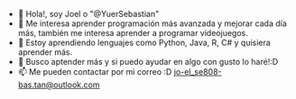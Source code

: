 - 👋 Hola!, soy Joel o "@YuerSebastian"
- 👀 Me interesa aprender programación más avanzada y mejorar cada día más, también me interesa aprender a programar videojuegos.
- 🌱 Estoy aprendiendo lenguajes como Python, Java, R, C# y quisiera aprender más.
- 💞️ Busco aptender más y si puedo ayudar en algo con gusto lo haré!:D
- 📫 Me pueden contactar por mi correo :D <jo-el_se808-bas.tan@outlook.com>

<!---
YuerSebastian/YuerSebastian is a ✨ special ✨ repository because its `README.md` (this file) appears on your GitHub profile.
You can click the Preview link to take a look at your changes.
--->
